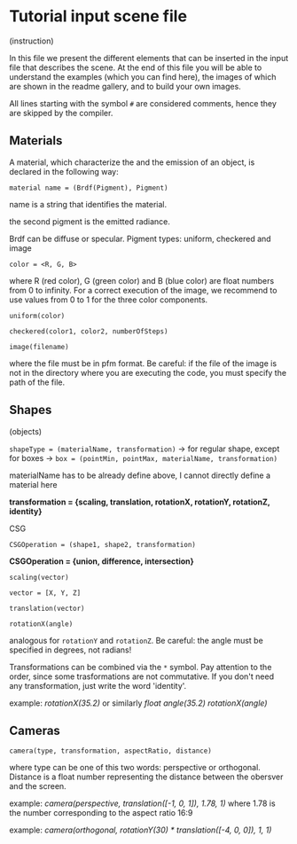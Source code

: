 # Tutorial input scene file

(instruction)

In this file we present the different elements that can be inserted in the input file that describes the scene. At the end of this file you will be able to understand the examples (which you can find here), the images of which are shown in the readme gallery, and to build your own images. 

All lines starting with the symbol `#` are considered comments, hence they are skipped by the compiler.

## Materials

A material, which characterize the and the emission of an object, is declared in the following way: 

`material name = (Brdf(Pigment), Pigment)`

name is a string that identifies the material. 

the second pigment is the emitted radiance.

Brdf can be diffuse or specular. Pigment types: uniform, checkered and image

`color = <R, G, B>`

where R (red color), G (green color) and B (blue color) are float numbers from 0 to infinity. For a correct execution of the image, we recommend to use values from 0 to 1 for the three color components.

`uniform(color)`

`checkered(color1, color2, numberOfSteps)`

`image(filename)`

where the file must be in pfm format. Be careful: if the file of the image is not in the directory where you are executing the code, you must specify the path of the file.

## Shapes

(objects)

`shapeType = (materialName, transformation)` -> for regular shape, except for boxes -> `box = (pointMin, pointMax, materialName, transformation)`

materialName has to be already define above, I cannot directly define a material here

**transformation = {scaling, translation, rotationX, rotationY, rotationZ, identity}**

CSG

`CSGOperation = (shape1, shape2, transformation)`

**CSGOperation = {union, difference, intersection}**

`scaling(vector)`

`vector = [X, Y, Z]`

`translation(vector)`

`rotationX(angle)`

analogous for `rotationY` and `rotationZ`. Be careful: the angle must be specified in degrees, not radians!

Transformations can be combined via the `*` symbol. Pay attention to the order, since some trasformations are not commutative. If you don't need any transformation, just write the word 'identity'.

example: 
  *rotationX(35.2)*     or similarly      *float angle(35.2)* 
                                        *rotationX(angle)*

## Cameras

`camera(type, transformation, aspectRatio, distance)`

where type can be one of this two words: perspective or orthogonal. Distance is a float number representing the distance between the obersver and the screen.

example: *camera(perspective, translation([-1, 0, 1]), 1.78, 1)* where 1.78 is the number corresponding to the aspect ratio 16:9

example: *camera(orthogonal, rotationY(30) * translation([-4, 0, 0]), 1, 1)*
